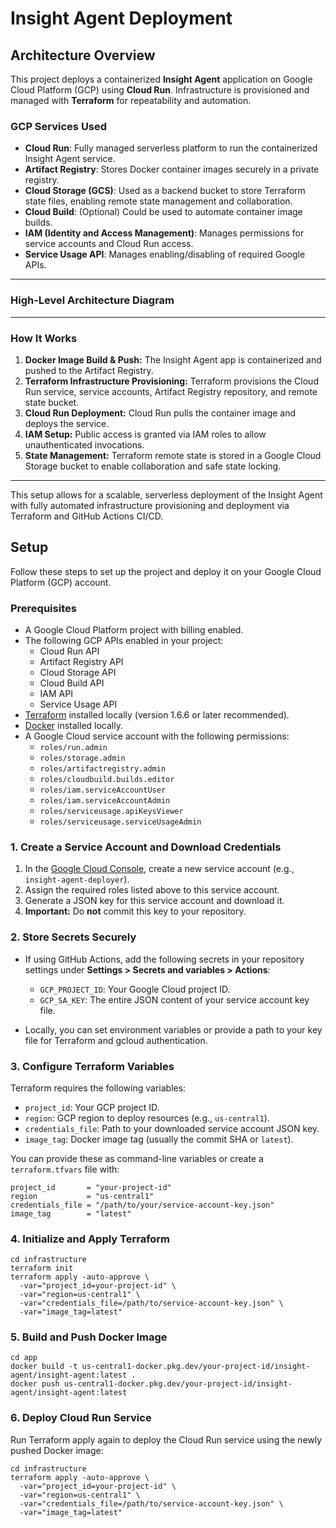 # Insight Agent Deployment

## Architecture Overview

This project deploys a containerized **Insight Agent** application on Google Cloud Platform (GCP) using **Cloud Run**. Infrastructure is provisioned and managed with **Terraform** for repeatability and automation.

### GCP Services Used

- **Cloud Run**: Fully managed serverless platform to run the containerized Insight Agent service.
- **Artifact Registry**: Stores Docker container images securely in a private registry.
- **Cloud Storage (GCS)**: Used as a backend bucket to store Terraform state files, enabling remote state management and collaboration.
- **Cloud Build**: (Optional) Could be used to automate container image builds.
- **IAM (Identity and Access Management)**: Manages permissions for service accounts and Cloud Run access.
- **Service Usage API**: Manages enabling/disabling of required Google APIs.
  
---

### High-Level Architecture Diagram


---

### How It Works

1. **Docker Image Build & Push:** The Insight Agent app is containerized and pushed to the Artifact Registry.
2. **Terraform Infrastructure Provisioning:** Terraform provisions the Cloud Run service, service accounts, Artifact Registry repository, and remote state bucket.
3. **Cloud Run Deployment:** Cloud Run pulls the container image and deploys the service.
4. **IAM Setup:** Public access is granted via IAM roles to allow unauthenticated invocations.
5. **State Management:** Terraform remote state is stored in a Google Cloud Storage bucket to enable collaboration and safe state locking.

---

This setup allows for a scalable, serverless deployment of the Insight Agent with fully automated infrastructure provisioning and deployment via Terraform and GitHub Actions CI/CD.


## Setup

Follow these steps to set up the project and deploy it on your Google Cloud Platform (GCP) account.

### Prerequisites

- A Google Cloud Platform project with billing enabled.
- The following GCP APIs enabled in your project:
  - Cloud Run API
  - Artifact Registry API
  - Cloud Storage API
  - Cloud Build API
  - IAM API
  - Service Usage API
- [Terraform](https://www.terraform.io/downloads) installed locally (version 1.6.6 or later recommended).
- [Docker](https://docs.docker.com/get-docker/) installed locally.
- A Google Cloud service account with the following permissions:
  - `roles/run.admin`
  - `roles/storage.admin`
  - `roles/artifactregistry.admin`
  - `roles/cloudbuild.builds.editor`
  - `roles/iam.serviceAccountUser`
  - `roles/iam.serviceAccountAdmin`
  - `roles/serviceusage.apiKeysViewer`
  - `roles/serviceusage.serviceUsageAdmin`

### 1. Create a Service Account and Download Credentials

1. In the [Google Cloud Console](https://console.cloud.google.com/iam-admin/serviceaccounts), create a new service account (e.g., `insight-agent-deployer`).
2. Assign the required roles listed above to this service account.
3. Generate a JSON key for this service account and download it.  
4. **Important:** Do **not** commit this key to your repository.

### 2. Store Secrets Securely

- If using GitHub Actions, add the following secrets in your repository settings under **Settings > Secrets and variables > Actions**:
  - `GCP_PROJECT_ID`: Your Google Cloud project ID.
  - `GCP_SA_KEY`: The entire JSON content of your service account key file.

- Locally, you can set environment variables or provide a path to your key file for Terraform and gcloud authentication.

### 3. Configure Terraform Variables

Terraform requires the following variables:

- `project_id`: Your GCP project ID.
- `region`: GCP region to deploy resources (e.g., `us-central1`).
- `credentials_file`: Path to your downloaded service account JSON key.
- `image_tag`: Docker image tag (usually the commit SHA or `latest`).

You can provide these as command-line variables or create a `terraform.tfvars` file with:


```hcl
project_id       = "your-project-id"
region           = "us-central1"
credentials_file = "/path/to/your/service-account-key.json"
image_tag        = "latest"

```

### 4. Initialize and Apply Terraform

```hcl
cd infrastructure
terraform init
terraform apply -auto-approve \
  -var="project_id=your-project-id" \
  -var="region=us-central1" \
  -var="credentials_file=/path/to/service-account-key.json" \
  -var="image_tag=latest"
```

### 5. Build and Push Docker Image

```hcl
cd app
docker build -t us-central1-docker.pkg.dev/your-project-id/insight-agent/insight-agent:latest .
docker push us-central1-docker.pkg.dev/your-project-id/insight-agent/insight-agent:latest
```

### 6. Deploy Cloud Run Service

Run Terraform apply again to deploy the Cloud Run service using the newly pushed Docker image:

```hcl
cd infrastructure
terraform apply -auto-approve \
  -var="project_id=your-project-id" \
  -var="region=us-central1" \
  -var="credentials_file=/path/to/service-account-key.json" \
  -var="image_tag=latest"
```
